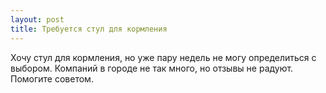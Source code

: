 ```yaml
---
layout: post 
title: Требуется стул для кормления 
--- 
```

Хочу стул для кормления, но уже пару недель не могу определиться с выбором. Компаний в городе не так много, но отзывы не радуют. Помогите советом.
